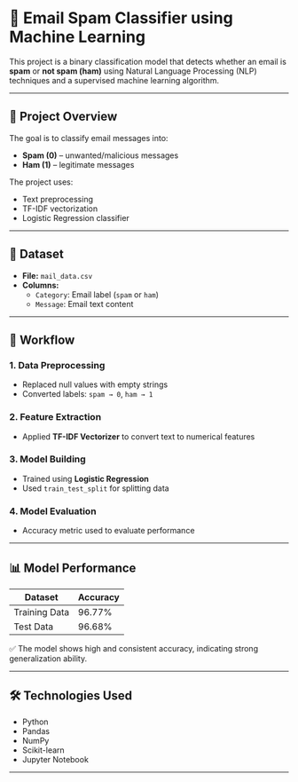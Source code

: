 # 📧 Email Spam Classifier using Machine Learning

This project is a binary classification model that detects whether an email is **spam** or **not spam (ham)** using Natural Language Processing (NLP) techniques and a supervised machine learning algorithm.

---

## 🧠 Project Overview

The goal is to classify email messages into:
- **Spam (0)** – unwanted/malicious messages
- **Ham (1)** – legitimate messages

The project uses:
- Text preprocessing
- TF-IDF vectorization
- Logistic Regression classifier

---

## 📂 Dataset

- **File:** `mail_data.csv`
- **Columns:**
  - `Category`: Email label (`spam` or `ham`)
  - `Message`: Email text content

---

## 🔧 Workflow

### 1. Data Preprocessing
- Replaced null values with empty strings
- Converted labels: `spam → 0`, `ham → 1`

### 2. Feature Extraction
- Applied **TF-IDF Vectorizer** to convert text to numerical features

### 3. Model Building
- Trained using **Logistic Regression**
- Used `train_test_split` for splitting data

### 4. Model Evaluation
- Accuracy metric used to evaluate performance

---

## 📊 Model Performance

| Dataset        | Accuracy |
|----------------|----------|
| Training Data  | 96.77%   |
| Test Data      | 96.68%   |

✅ The model shows high and consistent accuracy, indicating strong generalization ability.

---

## 🛠️ Technologies Used

- Python
- Pandas
- NumPy
- Scikit-learn
- Jupyter Notebook

---

